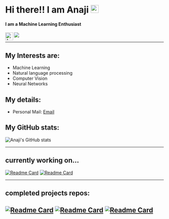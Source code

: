 
# Hi there!! I am Anaji <img src="https://media.giphy.com/media/hvRJCLFzcasrR4ia7z/giphy.gif" width="25px">

#### I am a Machine Learning Enthusiast

<a href="https://www.linkedin.com/in/anaji-kadam-1944b2141">
  <img align="left" alt="Anaji Kadam LinkedIN" width="25px" src="https://raw.githubusercontent.com/peterthehan/peterthehan/master/assets/linkedin.svg" />
</a>


![](https://visitor-badge.glitch.me/badge?page_id=anajikadam.anajikadam)

------
## My Interests are:

- Machine Learning
- Natural language processing
- Computer Vision
- Neural Networks

## My details:

- Personal Mail: [Email](https://mail.google.com/mail/u/0/?view=cm&fs=1&tf=1&source=mailto&to=anajikadam17@gmail.com)

## My GitHub stats:
![Anaji's GitHub stats](https://github-readme-stats.vercel.app/api?username=anajikadam&show_icons=true&theme=radical&hide=contribs)

-----
## currently working on...
[![Readme Card](https://github-readme-stats.vercel.app/api/pin/?username=anajikadam&repo=NLP)](https://github.com/anajikadam/NLP)
[![Readme Card](https://github-readme-stats.vercel.app/api/pin/?username=anajikadam&repo=MongoDB)](https://github.com/anajikadam/MongoDB)

-----
## completed projects repos:
[![Readme Card](https://github-readme-stats.vercel.app/api/pin/?username=anajikadam&repo=Chatbot)](https://github.com/anajikadam/Chatbot)
[![Readme Card](https://github-readme-stats.vercel.app/api/pin/?username=anajikadam&repo=Image-Classification)](https://github.com/anajikadam/Image-Classification)
[![Readme Card](https://github-readme-stats.vercel.app/api/pin/?username=anajikadam&repo=Flask_Projects)](https://github.com/anajikadam/Flask_Projects)
-----

